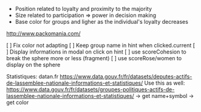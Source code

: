- Position related to loyalty and proximity to the majority
- Size related to participation => power in decision making
- Base color for groups and ligher as the individual's loyalty decreases

http://www.packomania.com/

[ ] Fix color not adapting
[ ] Keep group name in hint when clicked.current
[ ] Display informations in modal on click on hint
[ ] use scoreCohesion to break the sphere more or less (fragment)
[ ] use scoreRose/women to display on the sphere

Statistiques:
datan.fr
https://www.data.gouv.fr/fr/datasets/deputes-actifs-de-lassemblee-nationale-informations-et-statistiques/
Use this as well:
https://www.data.gouv.fr/fr/datasets/groupes-politiques-actifs-de-lassemblee-nationale-informations-et-statistiques/
-> get name+symbol
-> get color
